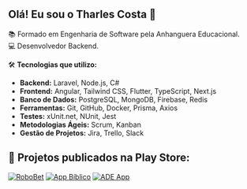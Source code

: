 ## Olá! Eu sou o Tharles Costa 👋

📚 Formado em Engenharia de Software pela Anhanguera Educacional.  
💻 Desenvolvedor Backend.

🛠️ **Tecnologias que utilizo:**  

- **Backend:** Laravel, Node.js, C#
- **Frontend:** Angular, Tailwind CSS, Flutter, TypeScript, Next.js
- **Banco de Dados:** PostgreSQL, MongoDB, Firebase, Redis  
- **Ferramentas:** Git, GitHub, Docker, Prisma, Axios  
- **Testes:** xUnit.net, NUnit, Jest  
- **Metodologias Ágeis:** Scrum, Kanban  
- **Gestão de Projetos:** Jira, Trello, Slack

## 🚀 Projetos publicados na Play Store:

[![RoboBet](https://play-lh.googleusercontent.com/WSZkzcca8XoloSD8K6Evs39LMamkAaGUAQH5n_iHTKEvH5ebVwbenH9CpOS6C3Jyx8Y=w40-h40-rw)](https://play.google.com/store/apps/details?id=br.com.robobet)
[![App Bíblico](https://play-lh.googleusercontent.com/fU4EKF__HDnO8zf0L-5TM7l3NX-ic37znWv21VQs9aJeAb3GcZKZwTK436EdMLldWw=w40-h40-rw)](https://play.google.com/store/apps/details?id=br.com.alf.biblia_sagrada)
[![ADE App](https://play-lh.googleusercontent.com/VeIs9Qfda03gkCw_nepIjyTa2NGQMUCzin6-uEgOWHyqxAbC3bRjLgClASAYXSgMTg=w40-h40-rw)](https://play.google.com/store/apps/details?id=br.com.adebcomadesma.adeb)
